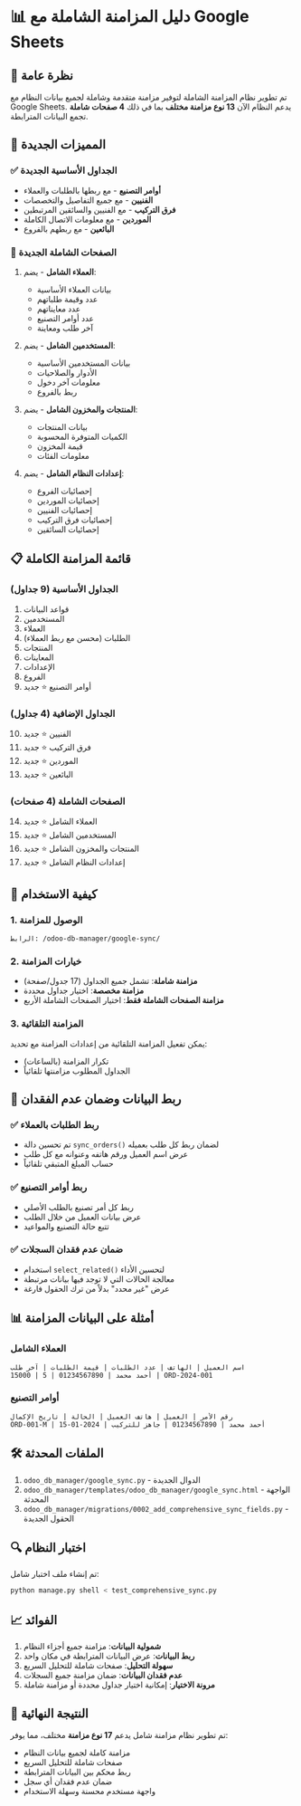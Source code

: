 # 📊 دليل المزامنة الشاملة مع Google Sheets

## 🎯 نظرة عامة

تم تطوير نظام المزامنة الشاملة لتوفير مزامنة متقدمة وشاملة لجميع بيانات النظام مع Google Sheets. يدعم النظام الآن **13 نوع مزامنة مختلف** بما في ذلك **4 صفحات شاملة** تجمع البيانات المترابطة.

## 🚀 المميزات الجديدة

### ✅ الجداول الأساسية الجديدة
- **أوامر التصنيع** - مع ربطها بالطلبات والعملاء
- **الفنيين** - مع جميع التفاصيل والتخصصات
- **فرق التركيب** - مع الفنيين والسائقين المرتبطين
- **الموردين** - مع معلومات الاتصال الكاملة
- **البائعين** - مع ربطهم بالفروع

### 🌟 الصفحات الشاملة الجديدة
1. **العملاء الشامل** - يضم:
   - بيانات العملاء الأساسية
   - عدد وقيمة طلباتهم
   - عدد معايناتهم
   - عدد أوامر التصنيع
   - آخر طلب ومعاينة

2. **المستخدمين الشامل** - يضم:
   - بيانات المستخدمين الأساسية
   - الأدوار والصلاحيات
   - معلومات آخر دخول
   - ربط بالفروع

3. **المنتجات والمخزون الشامل** - يضم:
   - بيانات المنتجات
   - الكميات المتوفرة المحسوبة
   - قيمة المخزون
   - معلومات الفئات

4. **إعدادات النظام الشامل** - يضم:
   - إحصائيات الفروع
   - إحصائيات الموردين
   - إحصائيات الفنيين
   - إحصائيات فرق التركيب
   - إحصائيات السائقين

## 📋 قائمة المزامنة الكاملة

### الجداول الأساسية (9 جداول)
1. قواعد البيانات
2. المستخدمين
3. العملاء
4. الطلبات (محسن مع ربط العملاء)
5. المنتجات
6. المعاينات
7. الإعدادات
8. الفروع
9. أوامر التصنيع ⭐ جديد

### الجداول الإضافية (4 جداول)
10. الفنيين ⭐ جديد
11. فرق التركيب ⭐ جديد
12. الموردين ⭐ جديد
13. البائعين ⭐ جديد

### الصفحات الشاملة (4 صفحات)
14. العملاء الشامل ⭐ جديد
15. المستخدمين الشامل ⭐ جديد
16. المنتجات والمخزون الشامل ⭐ جديد
17. إعدادات النظام الشامل ⭐ جديد

## 🔧 كيفية الاستخدام

### 1. الوصول للمزامنة
```
الرابط: /odoo-db-manager/google-sync/
```

### 2. خيارات المزامنة
- **مزامنة شاملة**: تشمل جميع الجداول (17 جدول/صفحة)
- **مزامنة مخصصة**: اختيار جداول محددة
- **مزامنة الصفحات الشاملة فقط**: اختيار الصفحات الشاملة الأربع

### 3. المزامنة التلقائية
يمكن تفعيل المزامنة التلقائية من إعدادات المزامنة مع تحديد:
- تكرار المزامنة (بالساعات)
- الجداول المطلوب مزامنتها تلقائياً

## 🔗 ربط البيانات وضمان عدم الفقدان

### ✅ ربط الطلبات بالعملاء
- تم تحسين دالة `sync_orders()` لضمان ربط كل طلب بعميله
- عرض اسم العميل ورقم هاتفه وعنوانه مع كل طلب
- حساب المبلغ المتبقي تلقائياً

### ✅ ربط أوامر التصنيع
- ربط كل أمر تصنيع بالطلب الأصلي
- عرض بيانات العميل من خلال الطلب
- تتبع حالة التصنيع والمواعيد

### ✅ ضمان عدم فقدان السجلات
- استخدام `select_related()` لتحسين الأداء
- معالجة الحالات التي لا توجد فيها بيانات مرتبطة
- عرض "غير محدد" بدلاً من ترك الحقول فارغة

## 📊 أمثلة على البيانات المزامنة

### العملاء الشامل
```
اسم العميل | الهاتف | عدد الطلبات | قيمة الطلبات | آخر طلب
أحمد محمد | 01234567890 | 5 | 15000 | ORD-2024-001
```

### أوامر التصنيع
```
رقم الأمر | العميل | هاتف العميل | الحالة | تاريخ الإكمال
ORD-001-M | أحمد محمد | 01234567890 | جاهز للتركيب | 2024-01-15
```

## 🛠️ الملفات المحدثة

1. `odoo_db_manager/google_sync.py` - الدوال الجديدة
2. `odoo_db_manager/templates/odoo_db_manager/google_sync.html` - الواجهة المحدثة
3. `odoo_db_manager/migrations/0002_add_comprehensive_sync_fields.py` - الحقول الجديدة

## 🔍 اختبار النظام

تم إنشاء ملف اختبار شامل:
```bash
python manage.py shell < test_comprehensive_sync.py
```

## 📈 الفوائد

1. **شمولية البيانات**: مزامنة جميع أجزاء النظام
2. **ربط البيانات**: عرض البيانات المترابطة في مكان واحد
3. **سهولة التحليل**: صفحات شاملة للتحليل السريع
4. **عدم فقدان البيانات**: ضمان مزامنة جميع السجلات
5. **مرونة الاختيار**: إمكانية اختيار جداول محددة أو مزامنة شاملة

## 🎉 النتيجة النهائية

تم تطوير نظام مزامنة شامل يدعم **17 نوع مزامنة** مختلف، مما يوفر:
- مزامنة كاملة لجميع بيانات النظام
- صفحات شاملة للتحليل السريع
- ربط محكم بين البيانات المترابطة
- ضمان عدم فقدان أي سجل
- واجهة مستخدم محسنة وسهلة الاستخدام
